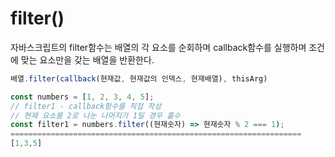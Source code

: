 # filter()

자바스크립트의 filter함수는 배열의 각 요소를 순회하며 callback함수를 실행하며 조건에 맞는 요소만을 갖는 배열을 반환한다.

```js
배열.filter(callback(현재값, 현재값의 인덱스, 현재배열), thisArg)
```

```js
const numbers = [1, 2, 3, 4, 5];
// filter1 - callback함수를 직접 작성
// 현재 요소를 2로 나눈 나머지가 1일 경우 홀수
const filter1 = numbers.filter((현재숫자) => 현재숫자 % 2 === 1);
=================================================================
[1,3,5]
```
